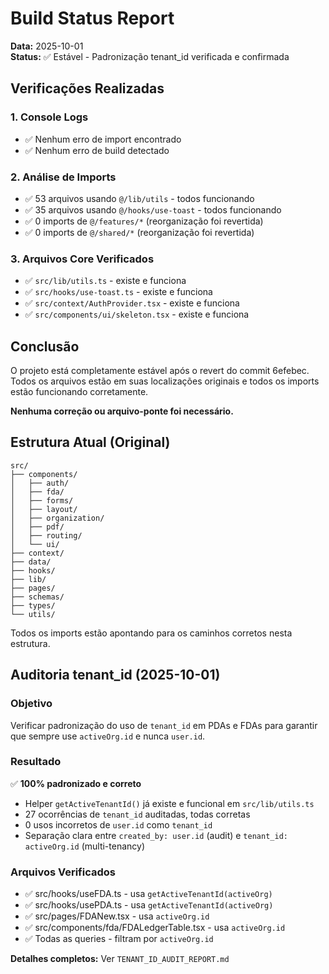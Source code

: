 # Build Status Report

**Data:** 2025-10-01  
**Status:** ✅ Estável - Padronização tenant_id verificada e confirmada

## Verificações Realizadas

### 1. Console Logs
- ✅ Nenhum erro de import encontrado
- ✅ Nenhum erro de build detectado

### 2. Análise de Imports
- ✅ 53 arquivos usando `@/lib/utils` - todos funcionando
- ✅ 35 arquivos usando `@/hooks/use-toast` - todos funcionando
- ✅ 0 imports de `@/features/*` (reorganização foi revertida)
- ✅ 0 imports de `@/shared/*` (reorganização foi revertida)

### 3. Arquivos Core Verificados
- ✅ `src/lib/utils.ts` - existe e funciona
- ✅ `src/hooks/use-toast.ts` - existe e funciona
- ✅ `src/context/AuthProvider.tsx` - existe e funciona
- ✅ `src/components/ui/skeleton.tsx` - existe e funciona

## Conclusão

O projeto está completamente estável após o revert do commit 6efebec. Todos os arquivos estão em suas localizações originais e todos os imports estão funcionando corretamente.

**Nenhuma correção ou arquivo-ponte foi necessário.**

## Estrutura Atual (Original)

```
src/
├── components/
│   ├── auth/
│   ├── fda/
│   ├── forms/
│   ├── layout/
│   ├── organization/
│   ├── pdf/
│   ├── routing/
│   └── ui/
├── context/
├── data/
├── hooks/
├── lib/
├── pages/
├── schemas/
├── types/
└── utils/
```

Todos os imports estão apontando para os caminhos corretos nesta estrutura.

## Auditoria tenant_id (2025-10-01)

### Objetivo
Verificar padronização do uso de `tenant_id` em PDAs e FDAs para garantir que sempre use `activeOrg.id` e nunca `user.id`.

### Resultado
✅ **100% padronizado e correto**

- Helper `getActiveTenantId()` já existe e funcional em `src/lib/utils.ts`
- 27 ocorrências de `tenant_id` auditadas, todas corretas
- 0 usos incorretos de `user.id` como `tenant_id`
- Separação clara entre `created_by: user.id` (audit) e `tenant_id: activeOrg.id` (multi-tenancy)

### Arquivos Verificados
- ✅ src/hooks/useFDA.ts - usa `getActiveTenantId(activeOrg)`
- ✅ src/hooks/usePDA.ts - usa `getActiveTenantId(activeOrg)`
- ✅ src/pages/FDANew.tsx - usa `activeOrg.id`
- ✅ src/components/fda/FDALedgerTable.tsx - usa `activeOrg.id`
- ✅ Todas as queries - filtram por `activeOrg.id`

**Detalhes completos:** Ver `TENANT_ID_AUDIT_REPORT.md`

